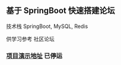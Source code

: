 ## 基于 SpringBoot 快速搭建论坛

技术栈 SpringBoot, MySQL, Redis
 
供学习参考 社区论坛


### [项目演示地址](http://seagold.top) 已停运
 
